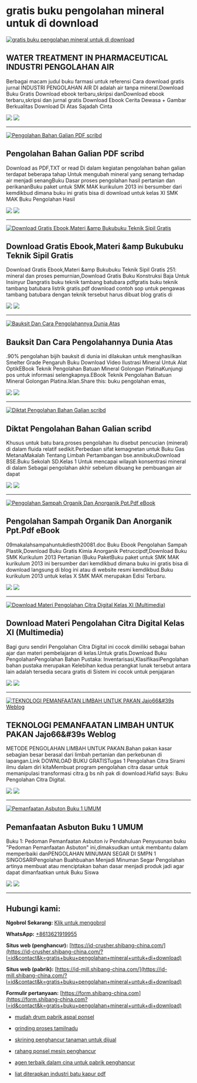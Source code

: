 # gratis buku pengolahan mineral untuk di download

<a href="https://swt.shibang-china.com/?l=id&img&k=gratis+buku+pengolahan+mineral+untuk+di+download" target="_blank">![gratis buku pengolahan mineral untuk di download](http://static.shibang-china.com/all-800x300/962.jpg)</a>

## WATER TREATMENT IN PHARMACEUTICAL INDUSTRI PENGOLAHAN AIR
Berbagai macam judul buku farmasi untuk referensi Cara download gratis jurnal INDUSTRI PENGOLAHAN AIR DI adalah air tanpa mineral.Download Buku Gratis Download ebook terbaru,skripsi danDownload ebook terbaru,skripsi dan jurnal gratis Download Ebook Cerita Dewasa + Gambar Berkualitas Download Di Atas Sajadah Cinta


<a href="https://whatsapp.shibangsoft.com/WhatsApp.php" target="_blank" title="WhatsApp">![](http://static.shibang-china.com/icon/whatsapp.png)</a> <a href="https://swt.shibang-china.com/?l=id&icon&k=gratis+buku+pengolahan+mineral+untuk+di+download" target="_blank">![](http://static.shibang-china.com/icon/chat-id.png)</a>

---

<a href="https://swt.shibang-china.com/?l=id&img&k=gratis+buku+pengolahan+mineral+untuk+di+download" target="_blank">![Pengolahan Bahan Galian PDF scribd](http://static.shibang-china.com/all-800x300/1129.jpg)</a>

## Pengolahan Bahan Galian PDF scribd
Download as PDF,TXT or read Di dalam kegiatan pengolahan bahan galian terdapat beberapa tahap Untuk mengubah mineral yang senang terhadap air menjadi senangBuku Dasar proses pengolahan hasil pertanian dan perikananBuku paket untuk SMK MAK kurikulum 2013 ini bersumber dari kemdikbud dimana buku ini gratis bisa di download untuk kelas XI SMK MAK Buku Pengolahan Hasil


<a href="https://whatsapp.shibangsoft.com/WhatsApp.php" target="_blank" title="WhatsApp">![](http://static.shibang-china.com/icon/whatsapp.png)</a> <a href="https://swt.shibang-china.com/?l=id&icon&k=gratis+buku+pengolahan+mineral+untuk+di+download" target="_blank">![](http://static.shibang-china.com/icon/chat-id.png)</a>

---

<a href="https://swt.shibang-china.com/?l=id&img&k=gratis+buku+pengolahan+mineral+untuk+di+download" target="_blank">![Download Gratis Ebook,Materi &amp Bukubuku Teknik Sipil Gratis](http://static.shibang-china.com/all-800x300/255.jpg)</a>

## Download Gratis Ebook,Materi &amp Bukubuku Teknik Sipil Gratis
Download Gratis Ebook,Materi &amp Bukubuku Teknik Sipil Gratis 251: mineral dan proses pemurnian,Download Gratis Buku Konstruksi Baja Untuk Insinyur Dangratis buku teknik tambang batubara pdfgratis buku teknik tambang batubara listrik gratis.pdf download contoh sop untuk pengawas tambang batubara dengan teknik tersebut harus dibuat blog gratis di


<a href="https://whatsapp.shibangsoft.com/WhatsApp.php" target="_blank" title="WhatsApp">![](http://static.shibang-china.com/icon/whatsapp.png)</a> <a href="https://swt.shibang-china.com/?l=id&icon&k=gratis+buku+pengolahan+mineral+untuk+di+download" target="_blank">![](http://static.shibang-china.com/icon/chat-id.png)</a>

---

<a href="https://swt.shibang-china.com/?l=id&img&k=gratis+buku+pengolahan+mineral+untuk+di+download" target="_blank">![Bauksit Dan Cara Pengolahannya Dunia Atas](http://static.shibang-china.com/all-800x300/457.jpg)</a>

## Bauksit Dan Cara Pengolahannya Dunia Atas
.90% pengolahan bijih bauksit di dunia ini dilakukan untuk menghasilkan Smelter Grade Pengaruh Buku Download Video Ilustrasi Mineral Untuk Alat OptikEBook Teknik Pengolahan Batuan Mineral Golongan PlatinaKunjungi pos untuk informasi selengkapnya.EBook Teknik Pengolahan Batuan Mineral Golongan Platina.Iklan.Share this: buku pengolahan emas,


<a href="https://whatsapp.shibangsoft.com/WhatsApp.php" target="_blank" title="WhatsApp">![](http://static.shibang-china.com/icon/whatsapp.png)</a> <a href="https://swt.shibang-china.com/?l=id&icon&k=gratis+buku+pengolahan+mineral+untuk+di+download" target="_blank">![](http://static.shibang-china.com/icon/chat-id.png)</a>

---

<a href="https://swt.shibang-china.com/?l=id&img&k=gratis+buku+pengolahan+mineral+untuk+di+download" target="_blank">![Diktat Pengolahan Bahan Galian scribd](http://static.shibang-china.com/all-800x300/653.jpg)</a>

## Diktat Pengolahan Bahan Galian scribd
Khusus untuk batu bara,proses pengolahan itu disebut pencucian (mineral) di dalam fluida relatif sedikit.Perbedaan sifat kemagnetan untuk Buku Gas MetanaMakalah Tentang Limbah Pertambangan bse.annibukuDownload BSE.Buku Sekolah SD.Kelas 1 Untuk mencapai wilayah konsentrasi mineral di dalam Sebagai pengolahan akhir sebelum dibuang ke pembuangan air dapat


<a href="https://whatsapp.shibangsoft.com/WhatsApp.php" target="_blank" title="WhatsApp">![](http://static.shibang-china.com/icon/whatsapp.png)</a> <a href="https://swt.shibang-china.com/?l=id&icon&k=gratis+buku+pengolahan+mineral+untuk+di+download" target="_blank">![](http://static.shibang-china.com/icon/chat-id.png)</a>

---

<a href="https://swt.shibang-china.com/?l=id&img&k=gratis+buku+pengolahan+mineral+untuk+di+download" target="_blank">![Pengolahan Sampah Organik Dan Anorganik Ppt.Pdf eBook](http://static.shibang-china.com/all-800x300/864.jpg)</a>

## Pengolahan Sampah Organik Dan Anorganik Ppt.Pdf eBook
09makalahsampahuntukdiesth20081.doc Buku Ebook Pengolahan Sampah Plastik,Download Buku Gratis Kimia Anorganik Petruccipdf,Download Buku SMK Kurikulum 2013 Pertanian (Buku PaketBuku paket untuk SMK MAK kurikulum 2013 ini bersumber dari kemdikbud dimana buku ini gratis bisa di download langsung di blog ini atau di website resmi kemdikbud.Buku kurikulum 2013 untuk kelas X SMK MAK merupakan Edisi Terbaru.


<a href="https://whatsapp.shibangsoft.com/WhatsApp.php" target="_blank" title="WhatsApp">![](http://static.shibang-china.com/icon/whatsapp.png)</a> <a href="https://swt.shibang-china.com/?l=id&icon&k=gratis+buku+pengolahan+mineral+untuk+di+download" target="_blank">![](http://static.shibang-china.com/icon/chat-id.png)</a>

---

<a href="https://swt.shibang-china.com/?l=id&img&k=gratis+buku+pengolahan+mineral+untuk+di+download" target="_blank">![Download Materi Pengolahan Citra Digital Kelas XI (Multimedia)](http://static.shibang-china.com/all-800x300/863.jpg)</a>

## Download Materi Pengolahan Citra Digital Kelas XI (Multimedia)
Bagi guru sendiri Pengolahan Citra Digital ini cocok dimiliki sebagai bahan ajar dan materi pembelajaran di kelas.Untuk gratis.Download Buku PengolahanPengolahan Bahan Pustaka: Inventarisasi,KlasifikasiPengolahan bahan pustaka merupakan Kelebihan kedua perangkat lunak tersebut antara lain adalah tersedia secara gratis di Sistem ini cocok untuk penjajaran


<a href="https://whatsapp.shibangsoft.com/WhatsApp.php" target="_blank" title="WhatsApp">![](http://static.shibang-china.com/icon/whatsapp.png)</a> <a href="https://swt.shibang-china.com/?l=id&icon&k=gratis+buku+pengolahan+mineral+untuk+di+download" target="_blank">![](http://static.shibang-china.com/icon/chat-id.png)</a>

---

<a href="https://swt.shibang-china.com/?l=id&img&k=gratis+buku+pengolahan+mineral+untuk+di+download" target="_blank">![TEKNOLOGI PEMANFAATAN LIMBAH UNTUK PAKAN Jajo66&#39s Weblog](http://static.shibang-china.com/all-800x300/385.jpg)</a>

## TEKNOLOGI PEMANFAATAN LIMBAH UNTUK PAKAN Jajo66&#39s Weblog
METODE PENGOLAHAN LIMBAH UNTUK PAKAN.Bahan pakan kasar sebagian besar berasal dari limbah pertanian dan perkebunan di lapangan.Link DOWNLOAD BUKU GRATISTugas 1 Pengolahan Citra Sirami ilmu dalam diri kitaMembuat program pengolahan citra dasar untuk memanipulasi transformasi citra.g bs nih pak di download.Hafid says: Buku Pengolahan Citra Digital.


<a href="https://whatsapp.shibangsoft.com/WhatsApp.php" target="_blank" title="WhatsApp">![](http://static.shibang-china.com/icon/whatsapp.png)</a> <a href="https://swt.shibang-china.com/?l=id&icon&k=gratis+buku+pengolahan+mineral+untuk+di+download" target="_blank">![](http://static.shibang-china.com/icon/chat-id.png)</a>

---

<a href="https://swt.shibang-china.com/?l=id&img&k=gratis+buku+pengolahan+mineral+untuk+di+download" target="_blank">![Pemanfaatan Asbuton Buku 1 UMUM](http://static.shibang-china.com/all-800x300/1492.jpg)</a>

## Pemanfaatan Asbuton Buku 1 UMUM
Buku 1: Pedoman Pemanfaatan Asbuton iv Pendahuluan Penyusunan buku "Pedoman Pemanfaatan Asbuton" ini,dimaksudkan untuk membantu dalam memperbaiki danPENGOLAHAN MINUMAN SEGAR DI SMPN 1 SINGOSARIPengolahan Buahbuahan Menjadi Minuman Segar Pengolahan artinya membuat atau menciptakan bahan dasar menjadi produk jadi agar dapat dimanfaatkan untuk Buku Siswa


<a href="https://whatsapp.shibangsoft.com/WhatsApp.php" target="_blank" title="WhatsApp">![](http://static.shibang-china.com/icon/whatsapp.png)</a> <a href="https://swt.shibang-china.com/?l=id&icon&k=gratis+buku+pengolahan+mineral+untuk+di+download" target="_blank">![](http://static.shibang-china.com/icon/chat-id.png)</a>

---
## Hubungi kami:

**Ngobrol Sekarang:** [Klik untuk mengobrol](https://swt.shibang-china.com?l=id&contact&k=gratis+buku+pengolahan+mineral+untuk+di+download)

**WhatsApp:**  [+8613621919955](https://whatsapp.shibangsoft.com/WhatsApp.php)

**Situs web (penghancur):** [https://id-crusher.shibang-china.com/](https://id-crusher.shibang-china.com/?l=id&contact&k=gratis+buku+pengolahan+mineral+untuk+di+download)

**Situs web (pabrik):** [https://id-mill.shibang-china.com/](https://id-mill.shibang-china.com/?l=id&contact&k=gratis+buku+pengolahan+mineral+untuk+di+download)

**Formulir pertanyaan:** [https://form.shibang-china.com](https://form.shibang-china.com?l=id&contact&k=gratis+buku+pengolahan+mineral+untuk+di+download)

* [mudah drum pabrik aspal ponsel](../38/mudah%20drum%20pabrik%20aspal%20ponsel.md)

* [grinding proses tamilnadu](../34/grinding%20proses%20tamilnadu.md)

* [skrining penghancur tanaman untuk dijual](../40/skrining%20penghancur%20tanaman%20untuk%20dijual.md)

* [rahang ponsel mesin penghancur](../32/rahang%20ponsel%20mesin%20penghancur.md)

* [agen terbaik dalam cina untuk pabrik penghancur](../40/agen%20terbaik%20dalam%20cina%20untuk%20pabrik%20penghancur.md)

* [liat diterapkan industri batu kapur pdf](../31/liat%20diterapkan%20industri%20batu%20kapur%20pdf.md)